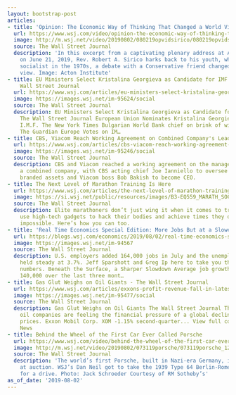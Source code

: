 ```yaml
---
layout: bootstrap-post
articles:
- title: 'Opinion: The Economic Way of Thinking That Changed a World View'
  url: https://www.wsj.com/video/opinion-the-economic-way-of-thinking-that-changed-a-world-view/063861F3-1478-4A66-B0A3-D265C26D5332.html
  image: http://m.wsj.net/video/20190802/080219opvidsirico/080219opvidsirico_1280x720.jpg
  source: The Wall Street Journal
  description: 'In this excerpt from a captivating plenary address at Acton University
    on June 21, 2019, Rev. Robert A. Sirico harks back to his youth, when as an active
    socialist in the 1970s, a debate with a Conservative friend changed his world
    view. Image: Acton Institute'
- title: EU Ministers Select Kristalina Georgieva as Candidate for IMF Chief - The
    Wall Street Journal
  url: https://www.wsj.com/articles/eu-ministers-select-kristalina-georgieva-as-candidate-for-imf-chief-11564780380
  image: https://images.wsj.net/im-95624/social
  source: The Wall Street Journal
  description: EU Ministers Select Kristalina Georgieva as Candidate for IMF Chief
    The Wall Street Journal European Union Nominates Kristalina Georgieva to Lead
    I.M.F. The New York Times Bulgarian World Bank chief on brink of winning IMF role
    The Guardian Europe Votes on IM…
- title: CBS, Viacom Reach Working Agreement on Combined Company's Leadership Team
  url: https://www.wsj.com/articles/cbs-viacom-reach-working-agreement-on-combined-company-s-leadership-team-11564774333
  image: https://images.wsj.net/im-95246/social
  source: The Wall Street Journal
  description: CBS and Viacom reached a working agreement on the management team of
    a combined company, with CBS acting chief Joe Ianniello to oversee all of CBS
    branded assets and Viacom boss Bob Bakish to become CEO.
- title: The Next Level of Marathon Training Is Here
  url: https://www.wsj.com/articles/the-next-level-of-marathon-training-is-here-11564762880
  image: https://si.wsj.net/public/resources/images/B3-EQ559_MARATH_SOC_20190802130604.jpg
  source: The Wall Street Journal
  description: Elite marathoners don’t just wing it when it comes to training. They
    use high-tech gadgets to hack their bodies and achieve times they once thought
    impossible. Here’s how you can too.
- title: 'Real Time Economics Special Edition: More Jobs But at a Slower Pace'
  url: https://blogs.wsj.com/economics/2019/08/02/real-time-economics-special-edition-more-jobs-but-at-a-slower-pace/
  image: https://images.wsj.net/im-94567
  source: The Wall Street Journal
  description: U.S. employers added 164,000 jobs in July and the unemployment rate
    held steady at 3.7%. Jeff Sparshott and Greg Ip here to take you through today’s
    numbers. Beneath the Surface, a Sharper Slowdown Average job growth slowed to
    140,000 over the last three mont…
- title: Gas Glut Weighs on Oil Giants - The Wall Street Journal
  url: https://www.wsj.com/articles/exxons-profit-revenue-fall-in-latest-quarter-11564747987
  image: https://images.wsj.net/im-95477/social
  source: The Wall Street Journal
  description: Gas Glut Weighs on Oil Giants The Wall Street Journal The world's largest
    oil companies are feeling the financial pressure of a global decline in natural-gas
    prices. Exxon Mobil Corp. XOM -1.15% second-quarter... View full coverage on Google
    News
- title: Behind the Wheel of the First Car Ever Called Porsche
  url: https://www.wsj.com/video/behind-the-wheel-of-the-first-car-ever-called-porsche/54DAD75B-E7AA-43CB-B2C4-2C21827941D2.html
  image: http://m.wsj.net/video/20190802/073119porsche/073119porsche_1280x720.jpg
  source: The Wall Street Journal
  description: 'The world’s first Porsche, built in Nazi-era Germany, is going up
    at auction. WSJ’s Dan Neil got to take the 1939 Type 64 Berlin-Rome Rennwagon
    for a drive. Photo: Jack Schroeder Courtesy of RM Sotheby’s'
as_of_date: '2019-08-02'
---
```


